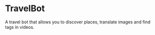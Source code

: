 # TravelBot
A travel bot that allows you to discover places, translate images and find tags in videos.
